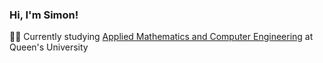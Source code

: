 ### Hi, I'm Simon!

🧑‍🎓 Currently studying [Applied Mathematics and Computer Engineering](https://www.queensu.ca/mathstat/undergraduate/prospective-undergraduate/mthe) at Queen's University <br/>
